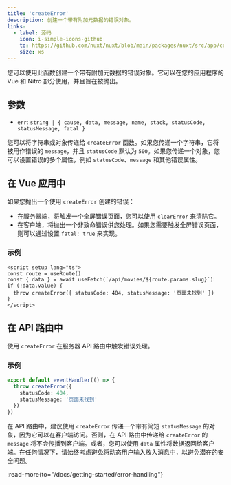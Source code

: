 ```yaml
---
title: 'createError'
description: 创建一个带有附加元数据的错误对象。
links:
  - label: 源码
    icon: i-simple-icons-github
    to: https://github.com/nuxt/nuxt/blob/main/packages/nuxt/src/app/composables/error.ts
    size: xs
---
```


您可以使用此函数创建一个带有附加元数据的错误对象。它可以在您的应用程序的 Vue 和 Nitro 部分使用，并且旨在被抛出。

## 参数

- `err`: `string | { cause, data, message, name, stack, statusCode, statusMessage, fatal }`

您可以将字符串或对象传递给 `createError` 函数。如果您传递一个字符串，它将被用作错误的 `message`，并且 `statusCode` 默认为 `500`。如果您传递一个对象，您可以设置错误的多个属性，例如 `statusCode`、`message` 和其他错误属性。

## 在 Vue 应用中

如果您抛出一个使用 `createError` 创建的错误：

- 在服务器端，将触发一个全屏错误页面，您可以使用 `clearError` 来清除它。
- 在客户端，将抛出一个非致命错误供您处理。如果您需要触发全屏错误页面，则可以通过设置 `fatal: true` 来实现。

### 示例

```vue [app/pages/movies/[slug\\].vue]
<script setup lang="ts">
const route = useRoute()
const { data } = await useFetch(`/api/movies/${route.params.slug}`)
if (!data.value) {
  throw createError({ statusCode: 404, statusMessage: '页面未找到' })
}
</script>
```

## 在 API 路由中

使用 `createError` 在服务器 API 路由中触发错误处理。

### 示例

```ts [server/api/error.ts]
export default eventHandler(() => {
  throw createError({
    statusCode: 404,
    statusMessage: '页面未找到'
  })
})
```

在 API 路由中，建议使用 `createError` 传递一个带有简短 `statusMessage` 的对象，因为它可以在客户端访问。否则，在 API 路由中传递给 `createError` 的 `message` 将不会传播到客户端。或者，您可以使用 `data` 属性将数据返回给客户端。在任何情况下，请始终考虑避免将动态用户输入放入消息中，以避免潜在的安全问题。

:read-more{to="/docs/getting-started/error-handling"}
